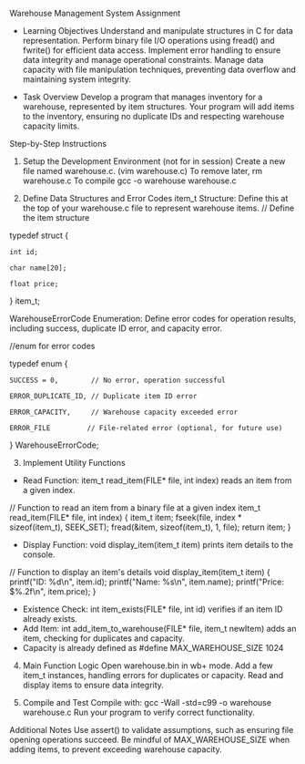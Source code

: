 Warehouse Management System Assignment

- Learning Objectives
Understand and manipulate structures in C for data representation.
Perform binary file I/O operations using fread() and fwrite() for efficient data access.
Implement error handling to ensure data integrity and manage operational constraints.
Manage data capacity with file manipulation techniques, preventing data overflow and maintaining system integrity.

- Task Overview
Develop a program that manages inventory for a warehouse, represented by item structures. Your program will add items to the inventory, ensuring no duplicate IDs and respecting warehouse capacity limits.

Step-by-Step Instructions
1. Setup the Development Environment (not for in session)
Create a new file named warehouse.c. (vim warehouse.c)
To remove later, rm warehouse.c
To compile gcc -o warehouse warehouse.c

3. Define Data Structures and Error Codes
item_t Structure: Define this at the top of your warehouse.c file to represent warehouse items.
// Define the item structure 

typedef struct { 

    int id; 

    char name[20]; 

    float price; 

} item_t; 

WarehouseErrorCode Enumeration: Define error codes for operation results, including success, duplicate ID error, and capacity error.

//enum for error codes 

typedef enum { 

    SUCCESS = 0,        // No error, operation successful 

    ERROR_DUPLICATE_ID, // Duplicate item ID error 

    ERROR_CAPACITY,     // Warehouse capacity exceeded error 

    ERROR_FILE         // File-related error (optional, for future use) 

} WarehouseErrorCode; 


3. Implement Utility Functions
- Read Function: item_t read_item(FILE* file, int index) reads an item from a given index.

// Function to read an item from a binary file at a given index
item_t read_item(FILE* file, int index) {
    item_t item;
    fseek(file, index * sizeof(item_t), SEEK_SET);
    fread(&item, sizeof(item_t), 1, file);
    return item;
}
- Display Function: void display_item(item_t item) prints item details to the console.

// Function to display an item's details
void display_item(item_t item) {
    printf("ID: %d\n", item.id);
    printf("Name: %s\n", item.name);
    printf("Price: $%.2f\n", item.price);
}

- Existence Check: int item_exists(FILE* file, int id) verifies if an item ID already exists.
- Add Item: int add_item_to_warehouse(FILE* file, item_t newItem) adds an item, checking for duplicates and capacity.
- Capacity is already defined as #define MAX_WAREHOUSE_SIZE 1024
  
4. Main Function Logic
Open warehouse.bin in wb+ mode.
Add a few item_t instances, handling errors for duplicates or capacity.
Read and display items to ensure data integrity.

6. Compile and Test
Compile with: gcc  -Wall -std=c99 -o warehouse  warehouse.c
Run your program to verify correct functionality.

Additional Notes
Use assert() to validate assumptions, such as ensuring file opening operations succeed.
Be mindful of MAX_WAREHOUSE_SIZE when adding items, to prevent exceeding warehouse capacity.
